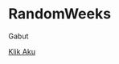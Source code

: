 # RandomWeeks
Gabut

<a href="https://zidan-idz.github.io/RandomWeeks/" target="_blank">Klik Aku</a>
